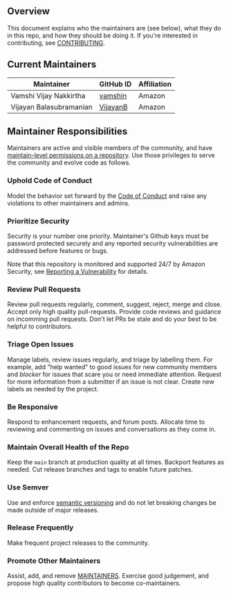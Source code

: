 ## Overview

This document explains who the maintainers are (see below), what they do in this repo, and how they should be doing it. If you're interested in contributing, see [CONTRIBUTING](CONTRIBUTING.md).

## Current Maintainers

| Maintainer               | GitHub ID                               | Affiliation |
| ------------------------ | --------------------------------------- | ----------- |
| Vamshi Vijay Nakkirtha   | [vamshin](https://github.com/vamshin)   |   Amazon    |
| Vijayan Balasubramanian  | [VijayanB](https://github.com/VijayanB) |   Amazon    |


## Maintainer Responsibilities

Maintainers are active and visible members of the community, and have [maintain-level permissions on a repository](https://docs.github.com/en/organizations/managing-access-to-your-organizations-repositories/repository-permission-levels-for-an-organization). Use those privileges to serve the community and evolve code as follows.

### Uphold Code of Conduct

Model the behavior set forward by the [Code of Conduct](CODE_OF_CONDUCT.md) and raise any violations to other maintainers and admins.

### Prioritize Security

Security is your number one priority. Maintainer's Github keys must be password protected securely and any reported security vulnerabilities are addressed before features or bugs.

Note that this repository is monitored and supported 24/7 by Amazon Security, see [Reporting a Vulnerability](SECURITY.md) for details.

### Review Pull Requests

Review pull requests regularly, comment, suggest, reject, merge and close. Accept only high quality pull-requests. Provide code reviews and guidance on incomming pull requests. Don't let PRs be stale and do your best to be helpful to contributors.

### Triage Open Issues

Manage labels, review issues regularly, and triage by labelling them. For example, add "help wanted" to good issues for new community members and *blocker* for issues that scare you or need immediate attention. Request for more information from a submitter if an issue is not clear. Create new labels as needed by the project.

### Be Responsive

Respond to enhancement requests, and forum posts. Allocate time to reviewing and commenting on issues and conversations as they come in. 

### Maintain Overall Health of the Repo

Keep the `main` branch at production quality at all times. Backport features as needed. Cut release branches and tags to enable future patches. 

### Use Semver

Use and enforce [semantic versioning](https://semver.org/) and do not let breaking changes be made outside of major releases.

### Release Frequently

Make frequent project releases to the community.

### Promote Other Maintainers

Assist, add, and remove [MAINTAINERS](MAINTAINERS.md). Exercise good judgement, and propose high quality contributors to become co-maintainers.


